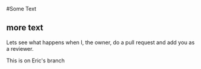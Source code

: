 #Some Text
## more text


Lets see what happens when I, the owner, do a pull request and add you as a reviewer.

This is on Eric's branch
